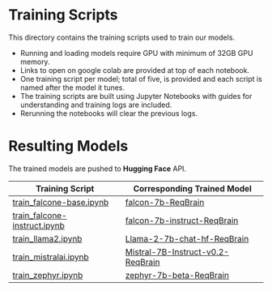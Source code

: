# Training Scripts

This directory contains the training scripts used to train our models.

- Running and loading models require GPU with minimum of 32GB GPU memory.
- Links to open on google colab are provided at top of each notebook.
- One training script per model; total of five, is provided and each script is named after the model it tunes.
- The training scripts are built using Jupyter Notebooks with guides for understanding and training logs are included.
- Rerunning the notebooks will clear the previous logs.

# Resulting Models

The trained models are pushed to **Hugging Face** API.

| Training Script | Corresponding Trained Model |
|-----------------|-----------------------------|
| [train_falcone-base.ipynb](https://github.com/REELICIT/reqbrain_rep_package/blob/main/training_scripts/train_falcone-base.ipynb)               | [falcon-7b-ReqBrain](https://huggingface.co/REELICIT/falcon-7b-ReqBrain)                           |
| [train_falcone-instruct.ipynb](https://github.com/REELICIT/reqbrain_rep_package/blob/main/training_scripts/train_falcone-instruct.ipynb)               | [falcon-7b-instruct-ReqBrain](https://huggingface.co/REELICIT/falcon-7b-instruct-ReqBrain)                           |
| [train_llama2.ipynb](https://github.com/REELICIT/reqbrain_rep_package/blob/main/training_scripts/train_llama2.ipynb)               | [Llama-2-7b-chat-hf-ReqBrain](https://huggingface.co/REELICIT/Llama-2-7b-chat-hf-ReqBrain)                           |
| [train_mistralai.ipynb](https://github.com/REELICIT/reqbrain_rep_package/blob/main/training_scripts/train_mistralai.ipynb)               | [Mistral-7B-Instruct-v0.2-ReqBrain](https://huggingface.co/REELICIT/Mistral-7B-Instruct-v0.2-ReqBrain)                           |
| [train_zephyr.ipynb](https://github.com/REELICIT/reqbrain_rep_package/blob/main/training_scripts/train_zephyr.ipynb)               | [zephyr-7b-beta-ReqBrain](https://huggingface.co/REELICIT/zephyr-7b-beta-ReqBrain) |

